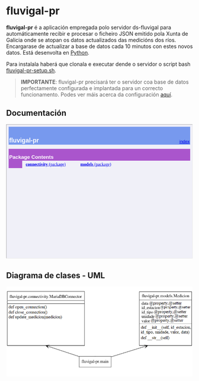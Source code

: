 # fluvigal-pr

__fluvigal-pr__ é a aplicación empregada polo servidor ds-fluvigal para automáticamente recibir e procesar o ficheiro JSON emitido pola Xunta de Galicia onde se atopan os datos actualizados das medicións dos ríos. Encargarase de actualizar a base de datos cada 10 minutos con estes novos datos. Está desenvolta en [Python](https://www.python.org/).

Para instalala haberá que clonala e executar dende o servidor o script bash [fluvigal-pr-setup.sh](./fluvigal-pr-setup.sh).

>__IMPORTANTE__: fluvigal-pr precisará ter o servidor coa base de datos perfectamente configurada e implantada para un correcto funcionamento. Podes ver máis acerca da configuración [aquí](../ds-fluvigal/).

## Documentación

[![Pydoc](../../doc/img/pydoc.png)](http://104.198.73.152/api/fluvigal-pr/)

## Diagrama de clases - UML

![Diagrama UML](../../doc/img/4_uml-fluvigal-pr.png)